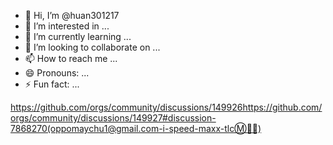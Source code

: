 - 👋 Hi, I’m @huan301217
- 👀 I’m interested in ...
- 🌱 I’m currently learning ...
- 💞️ I’m looking to collaborate on ...
- 📫 How to reach me ...
- 😄 Pronouns: ...
- ⚡ Fun fact: ...

<!---
huan301217/huan301217 is a ✨ special ✨ repository because its `README.md` (this file) appears on your GitHub profile.
You can click the Preview link to take a look at your changes.
--->
https://github.com/orgs/community/discussions/149926https://github.com/orgs/community/discussions/149927#discussion-7868270(oppomaychu1@gmail.com-i-speed-maxx-tlcⓂ️🧳👑)
